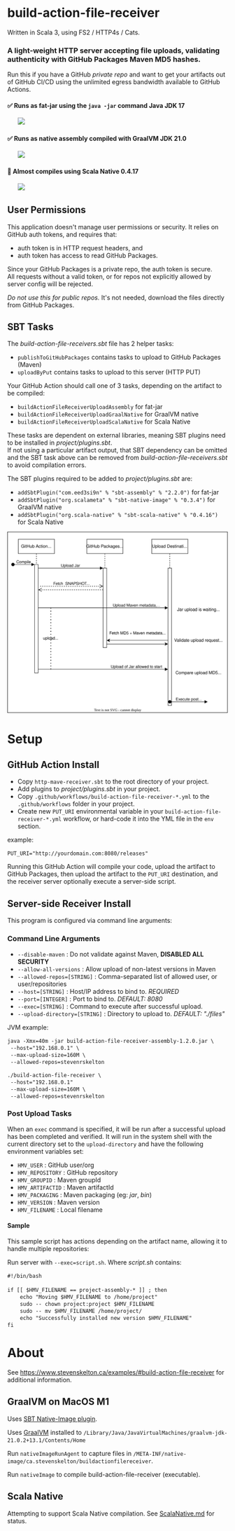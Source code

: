 # build-action-file-receiver

Written in Scala 3, using FS2 / HTTP4s / Cats.

### A light-weight HTTP server accepting file uploads, validating authenticity with GitHub Packages Maven MD5 hashes.

Run this if you have a GitHub *private repo* and want to get your artifacts out of GitHub CI/CD using the unlimited 
egress bandwidth available to GitHub Actions.

#### ✅ Runs as fat-jar using the `java -jar` command Java JDK 17  
&nbsp;&nbsp;&nbsp;&nbsp;&nbsp;
![](https://github.com/stevenrskelton/build-action-file-receiver/actions/workflows/build-action-file-receiver-assembly-jar.yml/badge.svg)    

#### ✅ Runs as native assembly compiled with GraalVM JDK 21.0  
&nbsp;&nbsp;&nbsp;&nbsp;&nbsp;
![](https://github.com/stevenrskelton/build-action-file-receiver/actions/workflows/build-action-file-receiver-graal-native.yml/badge.svg)  

#### 🚫 Almost compiles using Scala Native 0.4.17  
&nbsp;&nbsp;&nbsp;&nbsp;&nbsp;
![](https://github.com/stevenrskelton/build-action-file-receiver/actions/workflows/build-action-file-receiver-scala-native.yml/badge.svg)  


## User Permissions

This application doesn't manage user permissions or security. It relies on GitHub auth tokens, and requires that:

- auth token is in HTTP request headers, and
- auth token has access to read GitHub Packages.

Since your GitHub Packages is a private repo, the auth token is secure.  
All requests without a valid token, or for repos not explicitly allowed by server config will be rejected.

*Do not use this for public repos.* It's not needed, download the files directly from GitHub Packages.

## SBT Tasks

The _build-action-file-receivers.sbt_ file has 2 helper tasks:
- `publishToGitHubPackages` contains tasks to upload to GitHub Packages (Maven)
- `uploadByPut` contains tasks to upload to this server (HTTP PUT)

Your GitHub Action should call one of 3 tasks, depending on the artifact to be compiled:
- `buildActionFileReceiverUploadAssembly` for fat-jar
- `buildActionFileReceiverUploadGraalNative` for GraalVM native
- `buildActionFileReceiverUploadScalaNative` for Scala Native

These tasks are dependent on external libraries, meaning SBT plugins need to be installed in _project/plugins.sbt_.  
If not using a particular artifact output, that SBT dependency can be omitted and the SBT task above can be removed
from _build-action-file-receivers.sbt_ to avoid compilation errors.  

The SBT plugins required to be added to _project/plugins.sbt_ are:
- `addSbtPlugin("com.eed3si9n" % "sbt-assembly" % "2.2.0")` for fat-jar
- `addSbtPlugin("org.scalameta" % "sbt-native-image" % "0.3.4")` for GraalVM native
- `addSbtPlugin("org.scala-native" % "sbt-scala-native" % "0.4.16")` for Scala Native

![Request Flow](./requests.drawio.svg)

# Setup

## GitHub Action Install

- Copy `http-mave-receiver.sbt` to the root directory of your project.
- Add plugins to _project/plugins.sbt_ in your project.
- Copy `.github/workflows/build-action-file-receiver-*.yml` to the `.github/workflows` folder in your project.
- Create new `PUT_URI` environmental variable in your `build-action-file-receiver-*.yml` workflow, or hard-code it into
  the YML file in the `env` section.

example:
```shell
PUT_URI="http://yourdomain.com:8080/releases"
```

Running this GitHub Action will compile your code, upload the artifact to GitHub Packages, then upload the artifact to
the `PUT_URI` destination, and the receiver server optionally execute a server-side script.

## Server-side Receiver Install

This program is configured via command line arguments:

### Command Line Arguments

- `--disable-maven` : Do not validate against Maven, **DISABLED ALL SECURITY**
- `--allow-all-versions` : Allow upload of non-latest versions in Maven
- `--allowed-repos=[STRING]` : Comma-separated list of allowed user, or user/repositories
- `--host=[STRING]` : Host/IP address to bind to.  _REQUIRED_
- `--port=[INTEGER]` : Port to bind to. _DEFAULT: 8080_
- `--exec=[STRING]` : Command to execute after successful upload.
- `--upload-directory=[STRING]` : Directory to upload to. _DEFAULT: "./files"_

JVM example:

```shell
java -Xmx=40m -jar build-action-file-receiver-assembly-1.2.0.jar \
 --host="192.168.0.1" \
 --max-upload-size=160M \
 --allowed-repos=stevenrskelton
```


```shell
./build-action-file-receiver \
 --host="192.168.0.1"
 --max-upload-size=160M \
 --allowed-repos=stevenrskelton 
```

### Post Upload Tasks

When an `exec` command is specified, it will be run after a successful upload has been completed and verified.
It will run in the system shell with the current directory set to the `upload-directory` and have the following
environment variables set:

- `HMV_USER` : GitHub user/org
- `HMV_REPOSITORY` : GitHub repository
- `HMV_GROUPID` :  Maven groupId
- `HMV_ARTIFACTID` :  Maven artifactId
- `HMV_PACKAGING` :  Maven packaging (eg: _jar_, _bin_)
- `HMV_VERSION` :  Maven version
- `HMV_FILENAME` :  Local filename

#### Sample

This sample script has actions depending on the artifact name, allowing it to handle multiple repositories:

Run server with `--exec=script.sh`. Where *script.sh* contains:

```shell
#!/bin/bash

if [[ $HMV_FILENAME == project-assembly-* ]] ; then
    echo "Moving $HMV_FILENAME to /home/project"
    sudo -- chown project:project $HMV_FILENAME
    sudo -- mv $HMV_FILENAME /home/project/
    echo "Successfully installed new version $HMV_FILENAME"
fi
```

# About

See https://www.stevenskelton.ca/examples/#build-action-file-receiver for additional information.

## GraalVM on MacOS M1

Uses [SBT Native-Image plugin](https://github.com/scalameta/sbt-native-image).  

Uses [GraalVM](https://www.graalvm.org/downloads/) installed to `/Library/Java/JavaVirtualMachines/graalvm-jdk-21.0.2+13.1/Contents/Home`  

Run `nativeImageRunAgent` to capture files in `/META-INF/native-image/ca.stevenskelton/buildactionfilereceiver`.  

Run `nativeImage` to compile build-action-file-receiver (executable).  

## Scala Native

Attempting to support Scala Native compilation. See [ScalaNative.md](ScalaNative.md) for status.